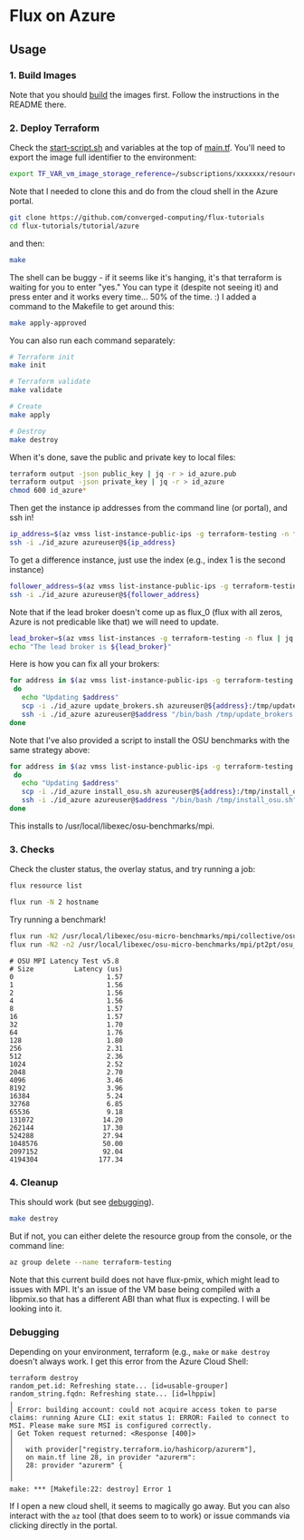 # Flux on Azure

## Usage

### 1. Build Images

Note that you should [build](build) the images first. Follow the instructions in the README there.

### 2. Deploy Terraform

Check the [start-script.sh](start-script.sh) and variables at the top of [main.tf](main.tf). You'll need to export the image full identifier to the environment:

```bash
export TF_VAR_vm_image_storage_reference=/subscriptions/xxxxxxx/resourceGroups/xxxxx/providers/Microsoft.Compute/images/flux-framework
```

Note that I needed to clone this and do from the cloud shell in the Azure portal.

```bash
git clone https://github.com/converged-computing/flux-tutorials
cd flux-tutorials/tutorial/azure
```

and then:

```bash
make
```

The shell can be buggy - if it seems like it's hanging, it's that terraform is waiting for you to enter "yes." You can type it (despite not seeing it) and press enter and it works every time... 50% of the time. :) I added a command to the Makefile to get around this:

```bash
make apply-approved
```

You can also run each command separately:

```bash
# Terraform init
make init

# Terraform validate
make validate

# Create
make apply

# Destroy
make destroy
```

When it's done, save the public and private key to local files:

```bash
terraform output -json public_key | jq -r > id_azure.pub
terraform output -json private_key | jq -r > id_azure
chmod 600 id_azure*
```

Then get the instance ip addresses from the command line (or portal), and ssh in!

```bash
ip_address=$(az vmss list-instance-public-ips -g terraform-testing -n flux | jq -r .[0].ipAddress)
ssh -i ./id_azure azureuser@${ip_address}
```

To get a difference instance, just use the index (e.g., index 1 is the second instance)

```bash
follower_address=$(az vmss list-instance-public-ips -g terraform-testing -n flux | jq -r .[1].ipAddress)
ssh -i ./id_azure azureuser@${follower_address}
```

Note that if the lead broker doesn't come up as flux_0 (flux with all zeros, Azure is not predicable like that) we will need to update.

```bash
lead_broker=$(az vmss list-instances -g terraform-testing -n flux | jq -r .[0].osProfile.computerName)
echo "The lead broker is ${lead_broker}"
```

Here is how you can fix all your brokers:

```bash
for address in $(az vmss list-instance-public-ips -g terraform-testing -n flux | jq -r .[].ipAddress)
 do
   echo "Updating $address"
   scp -i ./id_azure update_brokers.sh azureuser@${address}:/tmp/update_brokers.sh
   ssh -i ./id_azure azureuser@$address "/bin/bash /tmp/update_brokers.sh flux $lead_broker"
done
```

Note that I've also provided a script to install the OSU benchmarks with the same strategy above:

```bash
for address in $(az vmss list-instance-public-ips -g terraform-testing -n flux | jq -r .[].ipAddress)
 do
   echo "Updating $address"
   scp -i ./id_azure install_osu.sh azureuser@${address}:/tmp/install_osu.sh
   ssh -i ./id_azure azureuser@$address "/bin/bash /tmp/install_osu.sh"
done
```

This installs to /usr/local/libexec/osu-benchmarks/mpi.

### 3. Checks

Check the cluster status, the overlay status, and try running a job:

```bash
flux resource list
```
```bash
flux run -N 2 hostname
```

Try running a benchmark!

```bash
flux run -N2 /usr/local/libexec/osu-micro-benchmarks/mpi/collective/osu_allreduce 
flux run -N2 -n2 /usr/local/libexec/osu-micro-benchmarks/mpi/pt2pt/osu_latency
```
```console
# OSU MPI Latency Test v5.8
# Size          Latency (us)
0                       1.57
1                       1.56
2                       1.56
4                       1.56
8                       1.57
16                      1.57
32                      1.70
64                      1.76
128                     1.80
256                     2.31
512                     2.36
1024                    2.52
2048                    2.70
4096                    3.46
8192                    3.96
16384                   5.24
32768                   6.85
65536                   9.18
131072                 14.20
262144                 17.30
524288                 27.94
1048576                50.00
2097152                92.04
4194304               177.34
```

### 4. Cleanup

This should work (but see [debugging](#debugging)).

```bash
make destroy
```

But if not, you can either delete the resource group from the console, or the command line:

```bash
az group delete --name terraform-testing
```

Note that this current build does not have flux-pmix, which might lead to issues with MPI. It's an issue of the VM base being compiled with a libpmix.so that has a different ABI than what flux is expecting. I will be looking into it.

### Debugging

Depending on your environment, terraform (e.g., `make` or `make destroy` doesn't always work. I get this error from the Azure Cloud Shell:

```console
terraform destroy
random_pet.id: Refreshing state... [id=usable-grouper]
random_string.fqdn: Refreshing state... [id=lhppiw]
╷
│ Error: building account: could not acquire access token to parse claims: running Azure CLI: exit status 1: ERROR: Failed to connect to MSI. Please make sure MSI is configured correctly.
│ Get Token request returned: <Response [400]>
│ 
│   with provider["registry.terraform.io/hashicorp/azurerm"],
│   on main.tf line 28, in provider "azurerm":
│   28: provider "azurerm" {
│ 
╵
make: *** [Makefile:22: destroy] Error 1
```

If I open a new cloud shell, it seems to magically go away. But you can also interact with the `az` tool (that does seem to to work) or issue commands via clicking directly in the portal.
